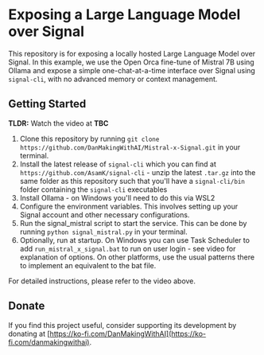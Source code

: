 # Exposing a Large Language Model over Signal

This repository is for exposing a locally hosted Large Language Model over Signal. In this example, we use the Open Orca fine-tune of Mistral 7B using Ollama and expose a simple one-chat-at-a-time interface over Signal using `signal-cli`, with no advanced memory or context management.


## Getting Started

**TLDR:** Watch the video at **TBC**

1. Clone this repository by running `git clone https://github.com/DanMakingWithAI/Mistral-x-Signal.git` in your terminal.
2. Install the latest release of `signal-cli` which you can find at `https://github.com/AsamK/signal-cli` - unzip the latest `.tar.gz` into the same folder as this repository such that you'll have a `signal-cli/bin` folder containing the `signal-cli` executables
3. Install Ollama - on Windows you'll need to do this via WSL2
3. Configure the environment variables. This involves setting up your Signal account and other necessary configurations.
4. Run the signal_mistral script to start the service. This can be done by running `python signal_mistral.py` in your terminal.
5. Optionally, run at startup. On Windows you can use Task Scheduler to add `run_mistral_x_signal.bat` to run on user login - see video for explanation of options. On other platforms, use the usual patterns there to implement an equivalent to the bat file.

For detailed instructions, please refer to the video above.


## Donate

If you find this project useful, consider supporting its development by donating at [https://ko-fi.com/DanMakingWithAI](https://ko-fi.com/danmakingwithai).
